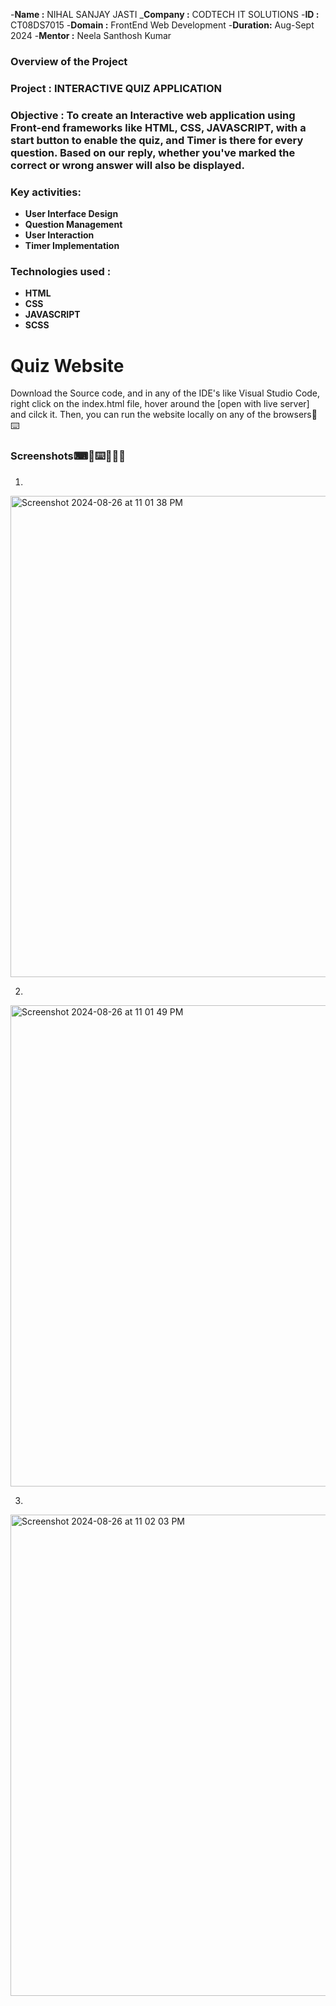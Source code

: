 -**Name :** NIHAL SANJAY JASTI
_**Company :** CODTECH IT SOLUTIONS
-**ID :** CT08DS7015
-**Domain :** FrontEnd Web Development
-**Duration:** Aug-Sept 2024
-**Mentor :** Neela Santhosh Kumar


### Overview of the Project


### Project : INTERACTIVE QUIZ APPLICATION


### Objective : To create an Interactive web application using Front-end frameworks like HTML, CSS, JAVASCRIPT, with a start button to enable the quiz, and  Timer is there for every question. Based on our reply, whether you've marked the correct or wrong answer will also be displayed.


### Key activities:

- **User Interface Design** 
- **Question Management**
- **User Interaction**
- **Timer Implementation**
  

### Technologies used :
- **HTML**
- **CSS**
- **JAVASCRIPT**
- **SCSS**
  

# Quiz Website

Download the Source code, and in any of the IDE's like Visual Studio Code, right click on the index.html file, hover around the [open with live server] and cilck it. Then, you can run the website locally on any of the browsers🚀⌨️

### Screenshots⌨🚀⌨️🧑🏻‍💻

1)
<img width="770" alt="Screenshot 2024-08-26 at 11 01 38 PM" src="https://github.com/user-attachments/assets/b83c1258-2ca5-47df-b03c-6f2d6def1feb">

2)
<img width="770" alt="Screenshot 2024-08-26 at 11 01 49 PM" src="https://github.com/user-attachments/assets/42e5910f-ef8b-436a-986e-6face3ead474">

3)
<img width="770" alt="Screenshot 2024-08-26 at 11 02 03 PM" src="https://github.com/user-attachments/assets/06161e5a-8e05-4c4e-b625-95247a3bd7b2">
